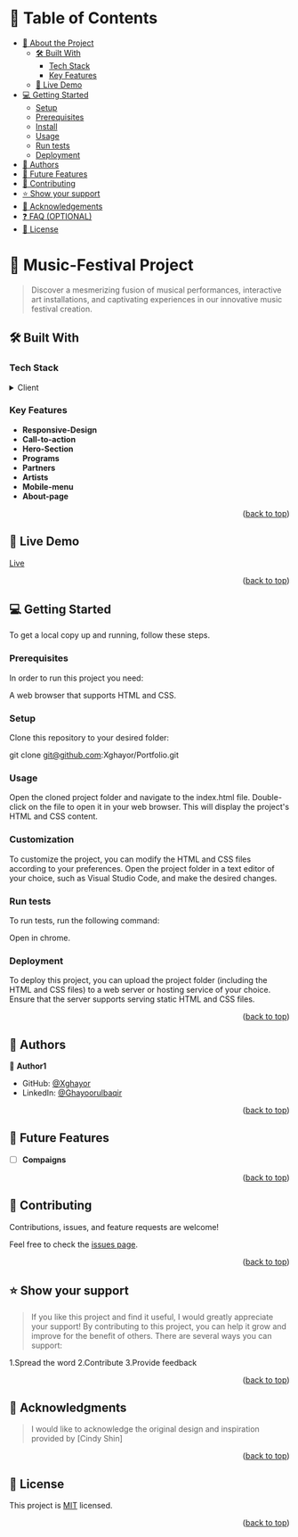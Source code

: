 # 📗 Table of Contents

- [📖 About the Project](#about-project)
  - [🛠 Built With](#built-with)
    - [Tech Stack](#tech-stack)
    - [Key Features](#key-features)
  - [🚀 Live Demo](#live-demo)
- [💻 Getting Started](#getting-started)
  - [Setup](#setup)
  - [Prerequisites](#prerequisites)
  - [Install](#install)
  - [Usage](#usage)
  - [Run tests](#run-tests)
  - [Deployment](#deployment)
- [👥 Authors](#authors)
- [🔭 Future Features](#future-features)
- [🤝 Contributing](#contributing)
- [⭐️ Show your support](#support)
- [🙏 Acknowledgements](#acknowledgements)
- [❓ FAQ (OPTIONAL)](#faq)
- [📝 License](#license)

<!-- PROJECT DESCRIPTION -->

# 📖 Music-Festival Project <a name="about-project"></a>

> Discover a mesmerizing fusion of musical performances, interactive art installations, and captivating experiences in our innovative music festival creation.


## 🛠 Built With <a name="built-with"></a>

### Tech Stack <a name="tech-stack"></a>

> 

<details>
  <summary>Client</summary>
  <ul>
    <li><a href="#">HTML</a></li>
    <li><a href="#">CSS</a></li>
    <li><a href="#">JAVASCRIPT</a></li>
  </ul>
</details>


<!-- Features -->

### Key Features <a name="key-features"></a>


- **Responsive-Design**
- **Call-to-action**
- **Hero-Section**
- **Programs**
- **Partners**
- **Artists**
- **Mobile-menu**
- **About-page**


<p align="right">(<a href="#readme-top">back to top</a>)</p>

<!-- LIVE DEMO -->

## 🚀 Live Demo <a name="live-demo"></a>

[Live](https://xghayor.github.io/Music-Festival/)


<p align="right">(<a href="#readme-top">back to top</a>)</p>

<!-- GETTING STARTED -->

## 💻 Getting Started <a name="getting-started"></a>



To get a local copy up and running, follow these steps.

### Prerequisites


In order to run this project you need:

A web browser that supports HTML and CSS.

### Setup

Clone this repository to your desired folder:

git clone git@github.com:Xghayor/Portfolio.git


### Usage
Open the cloned project folder and navigate to the index.html file. Double-click on the file to open it in your web browser. This will display the project's HTML and CSS content.


### Customization
To customize the project, you can modify the HTML and CSS files according to your preferences. Open the project folder in a text editor of your choice, such as Visual Studio Code, and make the desired changes.


### Run tests

To run tests, run the following command:

Open in chrome.

### Deployment

To deploy this project, you can upload the project folder (including the HTML and CSS files) to a web server or hosting service of your choice. Ensure that the server supports serving static HTML and CSS files.

<p align="right">(<a href="#readme-top">back to top</a>)</p>

<!-- AUTHORS -->

## 👥 Authors <a name="authors"></a>


👤 **Author1**

- GitHub: [@Xghayor](https://github.com/Xghayor)
- LinkedIn: [@Ghayoorulbaqir](https://linkedin.com/in/ghayoor-ul-baqir)


<p align="right">(<a href="#readme-top">back to top</a>)</p>

<!-- FUTURE FEATURES -->

## 🔭 Future Features <a name="future-features"></a>

- [ ] **Compaigns**

<p align="right">(<a href="#readme-top">back to top</a>)</p>

<!-- CONTRIBUTING -->

## 🤝 Contributing <a name="contributing"></a>

Contributions, issues, and feature requests are welcome!

Feel free to check the [issues page](../../issues/).

<p align="right">(<a href="#readme-top">back to top</a>)</p>

<!-- SUPPORT -->

## ⭐️ Show your support <a name="support"></a>

> If you like this project and find it useful, I would greatly appreciate your support! By contributing to this project, you can help it grow and improve for the benefit of others. There are several ways you can support:

1.Spread the word
2.Contribute
3.Provide feedback

<p align="right">(<a href="#readme-top">back to top</a>)</p>

<!-- ACKNOWLEDGEMENTS -->

## 🙏 Acknowledgments <a name="acknowledgements"></a>



> I would like to acknowledge the original design and inspiration provided by [Cindy Shin]

<p align="right">(<a href="#readme-top">back to top</a>)</p>




<!-- LICENSE -->

## 📝 License <a name="license"></a>

This project is [MIT](./LICENSE) licensed.


<p align="right">(<a href="#readme-top">back to top</a>)</p>